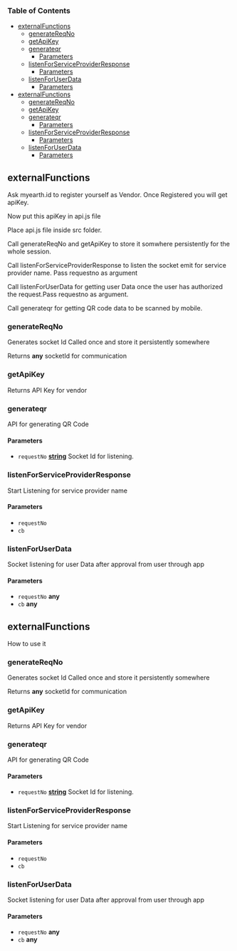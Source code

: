 <!-- Generated by documentation.js. Update this documentation by updating the source code. -->

### Table of Contents

-   [externalFunctions][1]
    -   [generateReqNo][2]
    -   [getApiKey][3]
    -   [generateqr][4]
        -   [Parameters][5]
    -   [listenForServiceProviderResponse][6]
        -   [Parameters][7]
    -   [listenForUserData][8]
        -   [Parameters][9]
-   [externalFunctions][10]
    -   [generateReqNo][11]
    -   [getApiKey][12]
    -   [generateqr][13]
        -   [Parameters][14]
    -   [listenForServiceProviderResponse][15]
        -   [Parameters][16]
    -   [listenForUserData][17]
        -   [Parameters][18]

## externalFunctions

Ask myearth.id to register yourself as Vendor. Once Registered you will get apiKey.

Now put this apiKey in api.js file

Place api.js file  inside src folder.

Call generateReqNo and getApiKey to store it somwhere persistently for the whole session.

Call listenForServiceProviderResponse to listen the socket emit for service provider name. Pass requestno as argument

Call listenForUserData  for getting user Data once the user has authorized the request.Pass requestno as argument.

Call generateqr for getting QR code data to be scanned by mobile.

### generateReqNo

Generates socket Id Called once and store it persistently somewhere

Returns **any** socketId for communication

### getApiKey

Returns API Key for vendor

### generateqr

API for generating QR Code

#### Parameters

-   `requestNo` **[string][19]** Socket Id for listening.

### listenForServiceProviderResponse

Start Listening for service provider name

#### Parameters

-   `requestNo`  
-   `cb`  

### listenForUserData

Socket listening for user Data after approval from user through app

#### Parameters

-   `requestNo` **any** 
-   `cb` **any** 

## externalFunctions

How to use it

### generateReqNo

Generates socket Id Called once and store it persistently somewhere

Returns **any** socketId for communication

### getApiKey

Returns API Key for vendor

### generateqr

API for generating QR Code

#### Parameters

-   `requestNo` **[string][19]** Socket Id for listening.

### listenForServiceProviderResponse

Start Listening for service provider name

#### Parameters

-   `requestNo`  
-   `cb`  

### listenForUserData

Socket listening for user Data after approval from user through app

#### Parameters

-   `requestNo` **any** 
-   `cb` **any** 

[1]: #externalfunctions

[2]: #generatereqno

[3]: #getapikey

[4]: #generateqr

[5]: #parameters

[6]: #listenforserviceproviderresponse

[7]: #parameters-1

[8]: #listenforuserdata

[9]: #parameters-2

[10]: #externalfunctions-1

[11]: #generatereqno-1

[12]: #getapikey-1

[13]: #generateqr-1

[14]: #parameters-3

[15]: #listenforserviceproviderresponse-1

[16]: #parameters-4

[17]: #listenforuserdata-1

[18]: #parameters-5

[19]: https://developer.mozilla.org/docs/Web/JavaScript/Reference/Global_Objects/String
